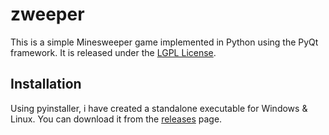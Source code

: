 # zweeper

This is a simple Minesweeper game implemented in Python using the PyQt framework. It is released under the [LGPL License](LICENSE).

## Installation

Using pyinstaller, i have created a standalone executable for Windows & Linux. You can download it from the [releases](releases/latest) page.